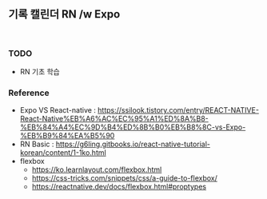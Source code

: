 ## 기록 캘린더 RN /w Expo

```


```

### TODO
* RN 기초 학습 


### Reference
* Expo VS React-native : https://ssilook.tistory.com/entry/REACT-NATIVE-React-Native%EB%A6%AC%EC%95%A1%ED%8A%B8-%EB%84%A4%EC%9D%B4%ED%8B%B0%EB%B8%8C-vs-Expo-%EB%B9%84%EA%B5%90
* RN Basic : https://g6ling.gitbooks.io/react-native-tutorial-korean/content/1-1ko.html
* flexbox
  * https://ko.learnlayout.com/flexbox.html
  * https://css-tricks.com/snippets/css/a-guide-to-flexbox/
  * https://reactnative.dev/docs/flexbox.html#proptypes
